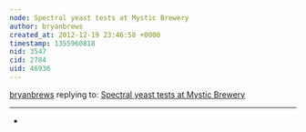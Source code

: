 ```yaml
---
node: Spectral yeast tests at Mystic Brewery
author: bryanbrews
created_at: 2012-12-19 23:46:58 +0000
timestamp: 1355960818
nid: 3547
cid: 2784
uid: 46936
---
```




[bryanbrews](../profile/bryanbrews) replying to: [Spectral yeast tests at Mystic Brewery](../notes/warren/8-28-2012/spectral-yeast-quantification-tests-mystic-brewery)

----
-